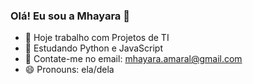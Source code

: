### Olá! Eu sou a Mhayara 👋

- 🔭 Hoje trabalho com Projetos de TI
- 🌱 Estudando Python e JavaScript
- 💬 Contate-me no email: mhayara.amaral@gmail.com
- 😄 Pronouns: ela/dela

  
